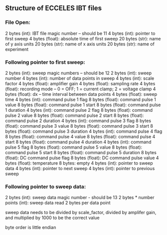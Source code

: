 ## Structure of ECCELES IBT files

### File Open:
2 bytes (int):    IBT file magic number – should be 11
4 bytes (int):    pointer to first sweep
4 bytes (float):  absolute time of first sweep
20 bytes (str):   name of y axis units
20 bytes (str):   name of x axis units
20 bytes (str):   name of experiment

### Following pointer to first sweep:
2 bytes (int):    sweep magic numbers – should be 12
2 bytes (int):    sweep number
4 bytes (int):    number of data points in sweep
4 bytes (int):    scale factor
4 bytes (float):  amplifier gain
4 bytes (float):  sampling rate
4 bytes (float):  recording mode – 0 = OFF;  1 = current clamp;  2 = voltage clamp
4 bytes (float):  dx – time interval between data points
4 bytes (float):  sweep time
4 bytes (int):    command pulse 1 flag
8 bytes (float):  command pulse 1 value
8 bytes (float):  command pulse 1 start
8 bytes (float):  command pulse 1 duration
4 bytes (int):    command pulse 2 flag
8 bytes (float):  command pulse 2 value
8 bytes (float):  command pulse 2 start
8 bytes (float):  command pulse 2 duration
4 bytes (int):    command pulse 3 flag
8 bytes (float):  command pulse 3 value
8 bytes (float):  command pulse 3 start
8 bytes (float):  command pulse 3 duration
4 bytes (int):    command pulse 4 flag
8 bytes (float):  command pulse 4 value
8 bytes (float):  command pulse 4 start
8 bytes (float):  command pulse 4 duration
4 bytes (int):    command pulse 5 flag
8 bytes (float):  command pulse 5 value
8 bytes (float):  command pulse 5 start
8 bytes (float):  command pulse 5 duration
8 bytes (float):  DC command pulse flag
8 bytes (float):  DC command pulse value
4 bytes (float):  temperature
8 bytes: empty
4 bytes (int):    pointer to sweep data
4 bytes (int):    pointer to next sweep
4 bytes (int):    pointer to previous sweep

### Following pointer to sweep data:
2 bytes (int):    sweep data magic number - should be 13
2 bytes * number points (int): sweep data read 2 bytes per data point

sweep data needs to be divided by scale_factor, divided by amplifer gain, and multiplied by 1000
to be the correct value

byte order is little endian
